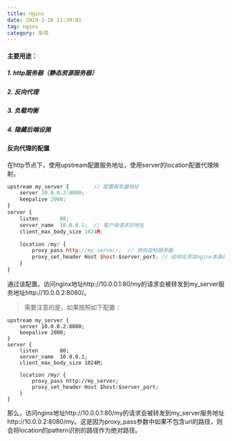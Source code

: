 ```yaml
---
title: nginx
date: 2019-1-16 11:39:01
tag: nginx
category: 杂项
---
```

#### 主要用途：

##### 1. http服务器（静态资源服务器）

##### 2. 反向代理

##### 3. 负载均衡

##### 4. 隐藏后端设施


#### 反向代理的配置

在http节点下，使用upstream配置服务地址，使用server的location配置代理映射。

```JavaScript
upstream my_server {        // 配置服务器地址                                                 
    server 10.0.0.2:8080;                                                
    keepalive 2000;
}
server {
    listen       80;                                                         
    server_name  10.0.0.1;  // 客户端请求的地址                                             
    client_max_body_size 1024M;

    location /my/ {
        proxy_pass http://my_server/;  // 转向目标服务器
        proxy_set_header Host $host:$server_port; // 给响应添加nginx本身的host和port，起到隐藏后部服务设施的目的
    }
}
```

通过该配置，访问nginx地址http://10.0.0.1:80/my的请求会被转发到my_server服务地址http://10.0.0.2:8080/。

> 需要注意的是，如果按照如下配置：

```
upstream my_server {                                                         
    server 10.0.0.2:8080;                                                
    keepalive 2000;
}
server {
    listen       80;                                                         
    server_name  10.0.0.1;                                               
    client_max_body_size 1024M;

    location /my/ {
        proxy_pass http://my_server;
        proxy_set_header Host $host:$server_port;
    }
}
```

那么，访问nginx地址http://10.0.0.1:80/my的请求会被转发到my_server服务地址http://10.0.0.2:8080/my。这是因为proxy_pass参数中如果不包含url的路径，则会将location的pattern识别的路径作为绝对路径。

